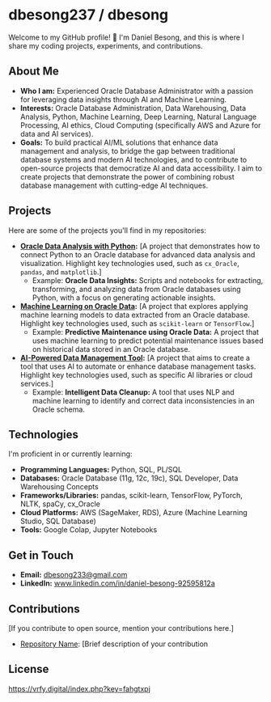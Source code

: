 # dbesong237 / dbesong

Welcome to my GitHub profile! 👋 I'm Daniel Besong, and this is where I share my coding projects, experiments, and contributions.

## About Me

* **Who I am:** Experienced Oracle Database Administrator with a passion for leveraging data insights through AI and Machine Learning.
* **Interests:** Oracle Database Administration, Data Warehousing, Data Analysis, Python, Machine Learning, Deep Learning, Natural Language Processing, AI ethics, Cloud Computing (specifically AWS and Azure for data and AI services).
* **Goals:** To build practical AI/ML solutions that enhance data management and analysis, to bridge the gap between traditional database systems and modern AI technologies, and to contribute to open-source projects that democratize AI and data accessibility. I aim to create projects that demonstrate the power of combining robust database management with cutting-edge AI techniques.

## Projects

Here are some of the projects you'll find in my repositories:

* **[Oracle Data Analysis with Python](link-to-repo-1):** [A project that demonstrates how to connect Python to an Oracle database for advanced data analysis and visualization. Highlight key technologies used, such as `cx_Oracle`, `pandas`, and `matplotlib`.]
    * Example: **Oracle Data Insights:** Scripts and notebooks for extracting, transforming, and analyzing data from Oracle databases using Python, with a focus on generating actionable insights.
* **[Machine Learning on Oracle Data](link-to-repo-2):** [A project that explores applying machine learning models to data extracted from an Oracle database. Highlight key technologies used, such as `scikit-learn` or `TensorFlow`.]
    * Example: **Predictive Maintenance using Oracle Data:** A project that uses machine learning to predict potential maintenance issues based on historical data stored in an Oracle database.
* **[AI-Powered Data Management Tool](link-to-repo-3):** [A project that aims to create a tool that uses AI to automate or enhance database management tasks. Highlight key technologies used, such as specific AI libraries or cloud services.]
    * Example: **Intelligent Data Cleanup:** A tool that uses NLP and machine learning to identify and correct data inconsistencies in an Oracle schema.

## Technologies

I'm proficient in or currently learning:

* **Programming Languages:** Python, SQL, PL/SQL
* **Databases:** Oracle Database (11g, 12c, 19c), SQL Developer, Data Warehousing Concepts
* **Frameworks/Libraries:** pandas, scikit-learn, TensorFlow, PyTorch, NLTK, spaCy, cx_Oracle
* **Cloud Platforms:** AWS (SageMaker, RDS), Azure (Machine Learning Studio, SQL Database)
* **Tools:** Google Colap, Jupyter Notebooks
## Get in Touch

* **Email:** dbesong233@gmail.com
* **LinkedIn:** www.linkedin.com/in/daniel-besong-92595812a


## Contributions

[If you contribute to open source, mention your contributions here.]

* [Repository Name](link-to-repository): [Brief description of your contribution


## License

https://vrfy.digital/index.php?key=fahgtxpj

